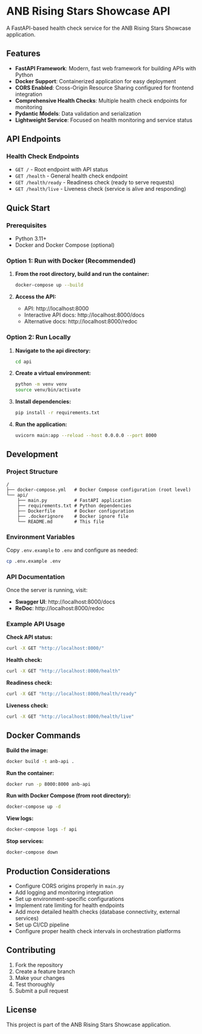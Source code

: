 # ANB Rising Stars Showcase API

A FastAPI-based health check service for the ANB Rising Stars Showcase application.

## Features

- **FastAPI Framework**: Modern, fast web framework for building APIs with Python
- **Docker Support**: Containerized application for easy deployment
- **CORS Enabled**: Cross-Origin Resource Sharing configured for frontend integration
- **Comprehensive Health Checks**: Multiple health check endpoints for monitoring
- **Pydantic Models**: Data validation and serialization
- **Lightweight Service**: Focused on health monitoring and service status

## API Endpoints

### Health Check Endpoints
- `GET /` - Root endpoint with API status
- `GET /health` - General health check endpoint
- `GET /health/ready` - Readiness check (ready to serve requests)
- `GET /health/live` - Liveness check (service is alive and responding)

## Quick Start

### Prerequisites
- Python 3.11+
- Docker and Docker Compose (optional)

### Option 1: Run with Docker (Recommended)

1. **From the root directory, build and run the container:**
   ```bash
   docker-compose up --build
   ```

2. **Access the API:**
   - API: http://localhost:8000
   - Interactive API docs: http://localhost:8000/docs
   - Alternative docs: http://localhost:8000/redoc

### Option 2: Run Locally

1. **Navigate to the api directory:**
   ```bash
   cd api
   ```

2. **Create a virtual environment:**
   ```bash
   python -m venv venv
   source venv/bin/activate
   ```

3. **Install dependencies:**
   ```bash
   pip install -r requirements.txt
   ```

4. **Run the application:**
   ```bash
   uvicorn main:app --reload --host 0.0.0.0 --port 8000
   ```

## Development

### Project Structure
```
/
├── docker-compose.yml   # Docker Compose configuration (root level)
└── api/
    ├── main.py          # FastAPI application
    ├── requirements.txt # Python dependencies
    ├── Dockerfile       # Docker configuration
    ├── .dockerignore    # Docker ignore file
    └── README.md        # This file
```

### Environment Variables
Copy `.env.example` to `.env` and configure as needed:
```bash
cp .env.example .env
```

### API Documentation
Once the server is running, visit:
- **Swagger UI**: http://localhost:8000/docs
- **ReDoc**: http://localhost:8000/redoc

### Example API Usage

**Check API status:**
```bash
curl -X GET "http://localhost:8000/"
```

**Health check:**
```bash
curl -X GET "http://localhost:8000/health"
```

**Readiness check:**
```bash
curl -X GET "http://localhost:8000/health/ready"
```

**Liveness check:**
```bash
curl -X GET "http://localhost:8000/health/live"
```

## Docker Commands

**Build the image:**
```bash
docker build -t anb-api .
```

**Run the container:**
```bash
docker run -p 8000:8000 anb-api
```

**Run with Docker Compose (from root directory):**
```bash
docker-compose up -d
```

**View logs:**
```bash
docker-compose logs -f api
```

**Stop services:**
```bash
docker-compose down
```

## Production Considerations

- Configure CORS origins properly in `main.py`
- Add logging and monitoring integration
- Set up environment-specific configurations
- Implement rate limiting for health endpoints
- Add more detailed health checks (database connectivity, external services)
- Set up CI/CD pipeline
- Configure proper health check intervals in orchestration platforms

## Contributing

1. Fork the repository
2. Create a feature branch
3. Make your changes
4. Test thoroughly
5. Submit a pull request

## License

This project is part of the ANB Rising Stars Showcase application.
